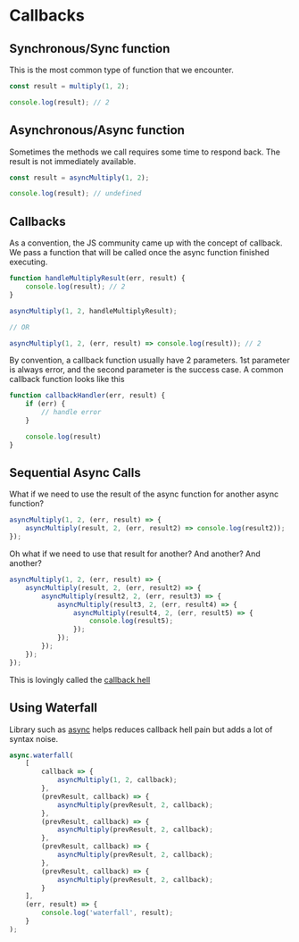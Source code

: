 # Callbacks

## Synchronous/Sync function

This is the most common type of function that we encounter.

```javascript
const result = multiply(1, 2);

console.log(result); // 2
```

## Asynchronous/Async function

Sometimes the methods we call requires some time to respond back. The result is not immediately available.

```javascript
const result = asyncMultiply(1, 2);

console.log(result); // undefined
```

## Callbacks

As a convention, the JS community came up with the concept of callback. We pass a function that will be called once the async function finished executing.

```javascript
function handleMultiplyResult(err, result) {
    console.log(result); // 2
}

asyncMultiply(1, 2, handleMultiplyResult);

// OR

asyncMultiply(1, 2, (err, result) => console.log(result)); // 2
```

By convention, a callback function usually have 2 parameters. 1st parameter is always error, and the second parameter is the success case. A common callback function looks like this

```javascript
function callbackHandler(err, result) {
    if (err) {
        // handle error
    }

    console.log(result)
}
```

## Sequential Async Calls

What if we need to use the result of the async function for another async function?

```javascript
asyncMultiply(1, 2, (err, result) => {
    asyncMultiply(result, 2, (err, result2) => console.log(result2));
});
```

Oh what if we need to use that result for another? And another? And another?

```javascript
asyncMultiply(1, 2, (err, result) => {
    asyncMultiply(result, 2, (err, result2) => {
        asyncMultiply(result2, 2, (err, result3) => {
            asyncMultiply(result3, 2, (err, result4) => {
                asyncMultiply(result4, 2, (err, result5) => {
                    console.log(result5);
                });
            });
        });
    });
});
```

This is lovingly called the [callback hell](http://callbackhell.com/)

## Using Waterfall

Library such as [async](http://caolan.github.io/async/) helps reduces callback hell pain but adds a lot of syntax noise.

```javascript
async.waterfall(
    [
        callback => {
            asyncMultiply(1, 2, callback);
        },
        (prevResult, callback) => {
            asyncMultiply(prevResult, 2, callback);
        },
        (prevResult, callback) => {
            asyncMultiply(prevResult, 2, callback);
        },
        (prevResult, callback) => {
            asyncMultiply(prevResult, 2, callback);
        },
        (prevResult, callback) => {
            asyncMultiply(prevResult, 2, callback);
        }
    ],
    (err, result) => {
        console.log('waterfall', result);
    }
);
```
